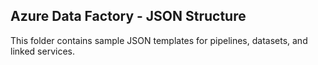 ## Azure Data Factory - JSON Structure

This folder contains sample JSON templates for pipelines, datasets, and linked services.
